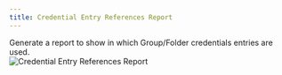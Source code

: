 ```yaml
---
title: Credential Entry References Report
---
```

Generate a report to show in which Group/Folder credentials entries are used.  
![Credential Entry References Report](/img/en/rdm/mac/clip10085.png) 
